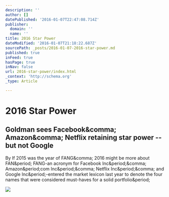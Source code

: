 ```yaml
---
description: ''
author: []
datePublished: '2016-01-07T22:47:08.714Z'
publisher:
  domain: ''
  name: ''
title: 2016 Star Power
dateModified: '2016-01-07T21:18:22.687Z'
sourcePath: _posts/2016-01-07-2016-star-power.md
published: true
inFeed: true
hasPage: true
inNav: false
url: 2016-star-power/index.html
_context: 'http://schema.org'
_type: Article

---
```

# 2016 Star Power

<article style=""><h1>Goldman sees Facebook&amp;comma; Amazon&amp;comma; Netflix retaining star power -- but not Google</h1><p>By If 2015 was the year of FANG&amp;comma; 2016 might be more about FAN&amp;period; FANG-an acronym for Facebook Inc&amp;period;&amp;comma; Amazon&amp;period;com Inc&amp;period;&amp;comma; Netflix Inc&amp;period;&amp;comma; and Google Inc&amp;period;-entered the market lexicon last year to denote the four names that were considered must-haves for a solid portfolio&amp;period;</p><img src="http://s.marketwatch.com/public/resources/MWimages/MW-CV634_colleg_ZG_20141003131429.jpg" /></article>